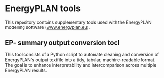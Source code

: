 # EnergyPLAN tools

This repository contains supplementary tools used with the EnergyPLAN modelling software (www.energyplan.eu).

## EP- summary output conversion tool
This tool consists of a Python script to automate cleaning and conversion of EnergyPLAN's output textfile into a tidy, tabular, machine-readable format. The goal is to enhance interpretability and intercomparison across multiple EnergyPLAN results.
